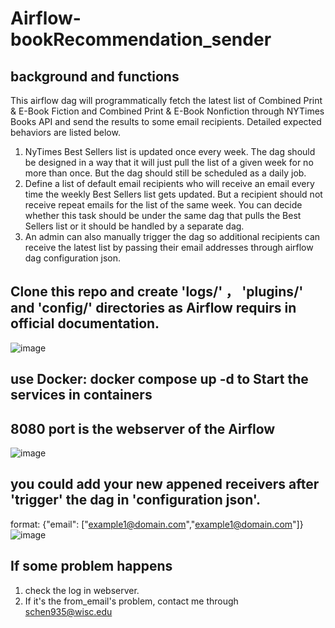 # Airflow-bookRecommendation_sender

## background and functions
This airflow dag will programmatically fetch the latest list of Combined Print & E-Book Fiction and Combined Print & E-Book Nonfiction through NYTimes Books API and send the results to some email recipients. Detailed expected behaviors are listed below.
1. NyTimes Best Sellers list is updated once every week. The dag should be designed in a way that it will just pull the list of a given week for no more than once. But the dag should still be scheduled as a daily job.
2. Define a list of default email recipients who will receive an email every time the weekly Best Sellers list gets updated. But a recipient should not receive repeat emails for the list of the same week. You can decide whether this task should be under the same dag that pulls the Best Sellers list or it should be handled by a separate dag.
3. An admin can also manually trigger the dag so additional recipients can receive the latest list by passing their email addresses through airflow dag configuration json.


## Clone this repo and create 'logs/' ， 'plugins/' and 'config/' directories as Airflow requirs in official documentation.
![image](https://github.com/ShijieChen02/Airflow-bookRecommendation_sender/assets/147095965/7b3ab617-1901-4b16-a758-f3a099c0fee3)

## use Docker: docker compose up -d to Start the services in containers

## 8080 port is the webserver of the Airflow
![image](https://github.com/ShijieChen02/Airflow-bookRecommendation_sender/assets/147095965/0dfc68c1-af99-43b8-9181-f2f15e8bef5b)


## you could add your new appened receivers after 'trigger' the dag in 'configuration json'.
format:  {"email": ["example1@domain.com","example1@domain.com"]}
![image](https://github.com/ShijieChen02/Airflow-bookRecommendation_sender/assets/147095965/d4c169b2-c2a3-4c3e-a17f-c136f0ef02a3)

## If some problem happens
1. check the log in webserver.
2. If it's the from_email's problem, contact me through schen935@wisc.edu
